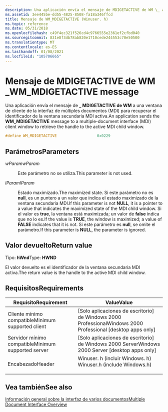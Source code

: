 ```yaml
---
description: Una aplicación envía el mensaje de MDIGETACTIVE de WM \_ a una ventana de cliente de la interfaz de múltiples documentos (MDI) para recuperar el identificador de la ventana secundaria MDI activa.
ms.assetid: 3ee445be-dd55-4825-8508-fa18a346ffcd
title: Mensaje de WM_MDIGETACTIVE (Winuser. h)
ms.topic: reference
ms.date: 05/31/2018
ms.openlocfilehash: c49f4ec321f526cd4c9766555e2361ef2cfbd040
ms.sourcegitcommit: 831e8f3db78ab820e1710cede244553c70e50500
ms.translationtype: MT
ms.contentlocale: es-ES
ms.lasthandoff: 01/08/2021
ms.locfileid: "105706665"
---
```

# <a name="wm_mdigetactive-message"></a><span data-ttu-id="1d21e-103">Mensaje de MDIGETACTIVE de WM \_</span><span class="sxs-lookup"><span data-stu-id="1d21e-103">WM\_MDIGETACTIVE message</span></span>

<span data-ttu-id="1d21e-104">Una aplicación envía el mensaje de **\_ MDIGETACTIVE de WM** a una ventana de cliente de la interfaz de múltiples documentos (MDI) para recuperar el identificador de la ventana secundaria MDI activa.</span><span class="sxs-lookup"><span data-stu-id="1d21e-104">An application sends the **WM\_MDIGETACTIVE** message to a multiple-document interface (MDI) client window to retrieve the handle to the active MDI child window.</span></span>


```C++
#define WM_MDIGETACTIVE                  0x0229
```



## <a name="parameters"></a><span data-ttu-id="1d21e-105">Parámetros</span><span class="sxs-lookup"><span data-stu-id="1d21e-105">Parameters</span></span>

<dl> <dt>

<span data-ttu-id="1d21e-106">*wParam*</span><span class="sxs-lookup"><span data-stu-id="1d21e-106">*wParam*</span></span> 
</dt> <dd>

<span data-ttu-id="1d21e-107">Este parámetro no se utiliza.</span><span class="sxs-lookup"><span data-stu-id="1d21e-107">This parameter is not used.</span></span>

</dd> <dt>

<span data-ttu-id="1d21e-108">*lParam*</span><span class="sxs-lookup"><span data-stu-id="1d21e-108">*lParam*</span></span> 
</dt> <dd>

<span data-ttu-id="1d21e-109">Estado maximizado.</span><span class="sxs-lookup"><span data-stu-id="1d21e-109">The maximized state.</span></span> <span data-ttu-id="1d21e-110">Si este parámetro no es **null**, es un puntero a un valor que indica el estado maximizado de la ventana secundaria MDI.</span><span class="sxs-lookup"><span data-stu-id="1d21e-110">If this parameter is not **NULL**, it is a pointer to a value that indicates the maximized state of the MDI child window.</span></span> <span data-ttu-id="1d21e-111">Si el valor es **true**, la ventana está maximizada; un valor de **false** indica que no lo es.</span><span class="sxs-lookup"><span data-stu-id="1d21e-111">If the value is **TRUE**, the window is maximized; a value of **FALSE** indicates that it is not.</span></span> <span data-ttu-id="1d21e-112">Si este parámetro es **null**, se omite el parámetro.</span><span class="sxs-lookup"><span data-stu-id="1d21e-112">If this parameter is **NULL**, the parameter is ignored.</span></span>

</dd> </dl>

## <a name="return-value"></a><span data-ttu-id="1d21e-113">Valor devuelto</span><span class="sxs-lookup"><span data-stu-id="1d21e-113">Return value</span></span>

<span data-ttu-id="1d21e-114">Tipo: **hWnd**</span><span class="sxs-lookup"><span data-stu-id="1d21e-114">Type: **HWND**</span></span>

<span data-ttu-id="1d21e-115">El valor devuelto es el identificador de la ventana secundaria MDI activa.</span><span class="sxs-lookup"><span data-stu-id="1d21e-115">The return value is the handle to the active MDI child window.</span></span>

## <a name="requirements"></a><span data-ttu-id="1d21e-116">Requisitos</span><span class="sxs-lookup"><span data-stu-id="1d21e-116">Requirements</span></span>



| <span data-ttu-id="1d21e-117">Requisito</span><span class="sxs-lookup"><span data-stu-id="1d21e-117">Requirement</span></span> | <span data-ttu-id="1d21e-118">Value</span><span class="sxs-lookup"><span data-stu-id="1d21e-118">Value</span></span> |
|-------------------------------------|----------------------------------------------------------------------------------------------------------|
| <span data-ttu-id="1d21e-119">Cliente mínimo compatible</span><span class="sxs-lookup"><span data-stu-id="1d21e-119">Minimum supported client</span></span><br/> | <span data-ttu-id="1d21e-120">\[Solo aplicaciones de escritorio\] de Windows 2000 Professional</span><span class="sxs-lookup"><span data-stu-id="1d21e-120">Windows 2000 Professional \[desktop apps only\]</span></span><br/>                                               |
| <span data-ttu-id="1d21e-121">Servidor mínimo compatible</span><span class="sxs-lookup"><span data-stu-id="1d21e-121">Minimum supported server</span></span><br/> | <span data-ttu-id="1d21e-122">\[Solo aplicaciones de escritorio\] de Windows 2000 Server</span><span class="sxs-lookup"><span data-stu-id="1d21e-122">Windows 2000 Server \[desktop apps only\]</span></span><br/>                                                     |
| <span data-ttu-id="1d21e-123">Encabezado</span><span class="sxs-lookup"><span data-stu-id="1d21e-123">Header</span></span><br/>                   | <dl> <span data-ttu-id="1d21e-124"><dt>Winuser. h (incluir Windows. h)</dt></span><span class="sxs-lookup"><span data-stu-id="1d21e-124"><dt>Winuser.h (include Windows.h)</dt></span></span> </dl> |



## <a name="see-also"></a><span data-ttu-id="1d21e-125">Vea también</span><span class="sxs-lookup"><span data-stu-id="1d21e-125">See also</span></span>

<dl> <dt>

[<span data-ttu-id="1d21e-126">Información general sobre la interfaz de varios documentos</span><span class="sxs-lookup"><span data-stu-id="1d21e-126">Multiple Document Interface Overview</span></span>](multiple-document-interface.md)
</dt> </dl>

 

 




